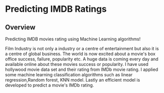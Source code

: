 # Predicting IMDB Ratings

## Overview
Predicting IMDB movies rating using Machine Learning algorithms!

Film Industry is not only a industry or a centre of entertainment but also it is a centre of global business. The world is now excited about a movie's box office success, failure, popularity etc. A huge data is coming every day and available online about these movies success or popularity. I have used hollywood movie data set and their rating from IMDb movie rating. I applied some machine learning classification algorithms such as linear regression,Random forest, KNN model. Lastly an efficient model is developed to predict a movie's IMDb rating.
